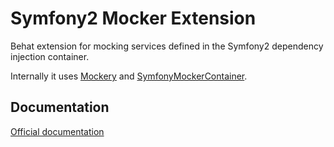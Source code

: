 ﻿Symfony2 Mocker Extension
=========================

Behat extension for mocking services defined in the Symfony2 dependency
injection container.

Internally it uses [Mockery](https://github.com/padraic/mockery) and
[SymfonyMockerContainer](https://github.com/PolishSymfonyCommunity/SymfonyMockerContainer).

## Documentation

[Official documentation](http://extensions.behat.org/symfony2-mocker/)
